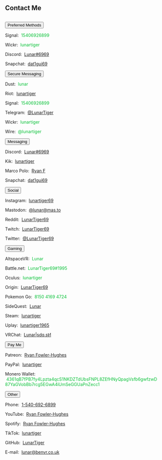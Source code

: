 <h2 id="contact">Contact Me</h2>
<hr style="height:1px; visibility:hidden;" />
<div class="encase">
	<button class="collapsible" id="openme" data-parent="openme" data-child="preferred">Preferred Methods</button>
	<div id="preferred" class="innertext" data-parent="openme">
		<p>Signal: &nbsp;<span style="color:#0ac139;" id="signal" data-parent="openme">15406926899</span></p>
		<p>Wickr: &nbsp;<span style="color:#0ac139;" id="wickr" data-parent="openme">lunartiger</span></p>
		<p>Discord: &nbsp;<a href="https://discordapp.com/users/206291426932293634" target="_blank" id="discord" data-parent="openme">Lunar#6969</a></p>
		<p>Snapchat: &nbsp;<a href="https://www.snapchat.com/add/dat1gui69" target="_blank" id="snapchat" data-parent="openme">dat1gui69</a></p>
	</div>
	<button class="collapsible" id="secure" data-parent="secure" data-child="secure-child">Secure Messaging</button>
	<div id="secure-child" class="innertext" data-parent="secure">
		<p>Dust: &nbsp;<span style="color:#0ac139;" id="dust" data-parent="secure">lunar</span></p>
		<p>Riot: &nbsp;<a href="https://matrix.to/#/@lunartiger:matrix.org" target="_blank" id="riot" data-parent="secure">lunartiger</a></p>
		<p>Signal: &nbsp;<span style="color:#0ac139;" id="signal" data-parent="secure">15406926899</span></p>
		<p>Telegram: &nbsp;<a href="https://t.me/LunarTiger" target="_blank" id="telegram" data-parent="secure">@LunarTiger</a></p>
		<p>Wickr: &nbsp;<span style="color:#0ac139;" id="wickr" data-parent="secure">lunartiger</span></p>
		<p>Wire: &nbsp;<span style="color:#0ac139;" id="wire" data-parent="secure">@lunartiger</span></p>
	</div>
	<button class="collapsible" id="messaging" data-parent="messaging" data-child="messaging-child">Messaging</button>
	<div id="messaging-child" class="innertext" data-parent="messaging">
		<p>Discord: &nbsp;<a href="https://discordapp.com/users/206291426932293634" target="_blank" id="discord" data-parent="messaging">Lunar#6969</a></p>
		<p>Kik: &nbsp;<a href="https://kik.me/lunartiger" target="_blank" id="kik" data-parent="messaging">lunartiger</a></p>
		<p>Marco Polo: &nbsp;<a href="http://reachmeonmp.com/s/ryan-f-oi3kW" target="_blank" id="marcopolo" data-parent="messaging">Ryan F</a></p>
		<p>Snapchat: &nbsp;<a href="https://www.snapchat.com/add/dat1gui69" target="_blank" id="snapchat" data-parent="messaging">dat1gui69</a></p>
	</div>
	<button class="collapsible" id="social" data-parent="social" data-child="social-child">Social</button>
	<div id="social-child" class="innertext" data-parent="social">
		<p>Instagram: &nbsp;<a href="https://www.instagram.com/lunartiger69/" target="_blank" id="instagram" data-parent="social">lunartiger69</a></p>
		<p>Mastodon: &nbsp;<a rel="me" href="https://mas.to/@lunar" target="_blank" id="mastodon" data-parent="social">@lunar@mas.to</a></p>
		<p>Reddit: &nbsp;<a href="https://www.reddit.com/user/LunarTiger69" target="_blank" id="reddit" data-parent="social">LunarTiger69</a></p>
		<p>Twitch: &nbsp;<a href="https://www.twitch.tv/lunartiger69" target="_blank" id="twitch" data-parent="social">LunarTiger69</a></p>
		<p>Twitter: &nbsp;<a href="https://twitter.com/LunarTiger69" target="_blank" id="twitter" data-parent="social">@LunarTiger69</a></p>
	</div>
	<button class="collapsible" id="gaming" data-parent="gaming" data-child="gaming-child">Gaming</button>
	<div id="gaming-child" class="innertext" data-parent="gaming">
		<p>AltspaceVR: &nbsp;<span style="color:#0ac139;" id="altvr" data-parent="gaming">Lunar</span></p>
		<p>Battle.net: &nbsp;<span style="color:#0ac139;" id="battlenet" data-parent="gaming">LunarTiger69#1995</span></p>
		<p>Oculus: &nbsp;<span style="color:#0ac139;" id="oculus" data-parent="gaming">lunartiger</span></p>
		<p>Origin: &nbsp;<a href="https://www.origin.com/usa/en-us/profile/user/Us_m7_zkAXm4u_A4yP5DQA--/achievements" target="_blank" id="origin" data-parent="gaming">LunarTiger69</a></p>
		<p>Pokemon Go: &nbsp;<span style="color:#0ac139;" id="pokemon" data-parent="gaming">8150 4169 4724</span></p>
		<!--<p>PSN: &nbsp;<span style="color:#0ac139;" id="psn" data-parent="gaming">lunartiger69</span></p>-->
		<p>SideQuest: &nbsp;<a href="https://sdq.st/lunar" target="_blank" id="sidequest" data-parent="gaming">Lunar</a></p>
		<p>Steam: &nbsp;<a href="http://steamcommunity.com/id/lunartiger" target="_blank" id="steam" data-parent="gaming">lunartiger</a></p>
		<p>Uplay: &nbsp;<a href="https://club.ubisoft.com/en-US/profile/lunartiger1965" target="_blank" id="uplay" data-parent="gaming">lunartiger1965</a></p>
		<p>VRChat: &nbsp;<a href="https://vrchat.com/home/user/usr_b215585f-cb89-4f2d-872c-24bf71576213" target="_blank" id="vrchat" data-parent="gaming">Lunar|sdq․st⁄l</a></p>
		<!--<p>Xbox: &nbsp;<a href="https://account.xbox.com/profile?gamertag=lunartiger69" target="_blank" id="xbox" data-parent="gaming">lunartiger69</a></p>-->
	</div>
	<button class="collapsible" id="payme" data-parent="payme" data-child="payme-child">Pay Me</button>
	<div id="payme-child" class="innertext" data-parent="payme">
		<p>Patreon: &nbsp;<a href="https://www.patreon.com/lunartiger" target="_blank" id="patreon" data-parent="payme">Ryan Fowler-Hughes</a></p>
		<p>PayPal: &nbsp;<a href="https://www.paypal.me/lunartiger" target="_blank" id="paypal" data-parent="payme">lunartiger</a></p>
		<p>Monero Wallet: &nbsp;<span style="color:#0ac139; word-wrap:break-word;" id="monero" data-parent="payme">4361qB7fPB7fy4Lpzta4qcS1NKDZTdUbsFNPL8ZEfHNyQpagVsfb6gwfzwD87YaGVobBb7rcg5EGwA4iUmSeGGUaPnZecc1</span></p>
	</div>
	<button class="collapsible" id="other" data-parent="other" data-child="other-child">Other</button>
	<div id="other-child" class="innertext" data-parent="other">
		<p>Phone: &nbsp;<a href="tel:+15406926899" id="phone" data-parent="other">1-540-692-6899</a></p>
		<p>YouTube: &nbsp;<a href="https://www.youtube.com/user/69lunartiger" target="_blank" id="youtube" data-parent="other">Ryan Fowler-Hughes</a></p>
		<p>Spotify: &nbsp;<a href="spotify:user:tet6uf8yxoga59316ykeisk45" id="spotify" data-parent="other">Ryan Fowler-Hughes</a></p>
		<p>TikTok: &nbsp;<a href="https://tiktok.com/@lunartiger" id="tiktok" data-parent="other">lunartiger</a></p>
		<p>GitHub: &nbsp;<a href="https://github.com/LunarTiger" target="_blank" id="github" data-parent="other">LunarTiger</a></p>
		<p>E-mail: &nbsp;<a href="mailto:lunar@benvr.co.uk" target="_top" id="email" data-parent="other">lunar@benvr.co.uk</a></p>
	</div>
</div>
<script src="/assets/js/collapsible.js"></script>
